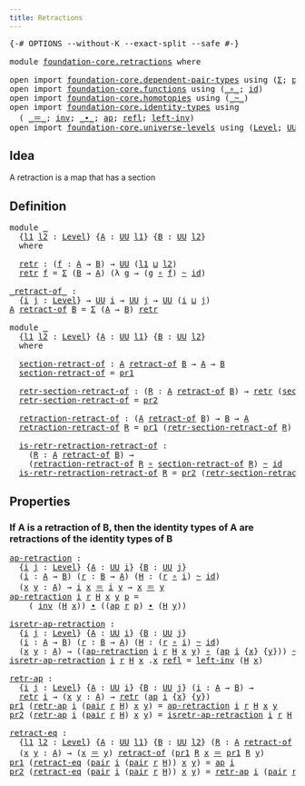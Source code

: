 ```yaml
---
title: Retractions
---
```


<pre class="Agda"><a id="37" class="Symbol">{-#</a> <a id="41" class="Keyword">OPTIONS</a> <a id="49" class="Pragma">--without-K</a> <a id="61" class="Pragma">--exact-split</a> <a id="75" class="Pragma">--safe</a> <a id="82" class="Symbol">#-}</a>

<a id="87" class="Keyword">module</a> <a id="94" href="foundation-core.retractions.html" class="Module">foundation-core.retractions</a> <a id="122" class="Keyword">where</a>

<a id="129" class="Keyword">open</a> <a id="134" class="Keyword">import</a> <a id="141" href="foundation-core.dependent-pair-types.html" class="Module">foundation-core.dependent-pair-types</a> <a id="178" class="Keyword">using</a> <a id="184" class="Symbol">(</a><a id="185" href="foundation-core.dependent-pair-types.html#515" class="Record">Σ</a><a id="186" class="Symbol">;</a> <a id="188" href="foundation-core.dependent-pair-types.html#588" class="InductiveConstructor">pair</a><a id="192" class="Symbol">;</a> <a id="194" href="foundation-core.dependent-pair-types.html#605" class="Field">pr1</a><a id="197" class="Symbol">;</a> <a id="199" href="foundation-core.dependent-pair-types.html#617" class="Field">pr2</a><a id="202" class="Symbol">)</a>
<a id="204" class="Keyword">open</a> <a id="209" class="Keyword">import</a> <a id="216" href="foundation-core.functions.html" class="Module">foundation-core.functions</a> <a id="242" class="Keyword">using</a> <a id="248" class="Symbol">(</a><a id="249" href="foundation-core.functions.html#420" class="Function Operator">_∘_</a><a id="252" class="Symbol">;</a> <a id="254" href="foundation-core.functions.html#322" class="Function">id</a><a id="256" class="Symbol">)</a>
<a id="258" class="Keyword">open</a> <a id="263" class="Keyword">import</a> <a id="270" href="foundation-core.homotopies.html" class="Module">foundation-core.homotopies</a> <a id="297" class="Keyword">using</a> <a id="303" class="Symbol">(</a><a id="304" href="foundation-core.homotopies.html#1249" class="Function Operator">_~_</a><a id="307" class="Symbol">)</a>
<a id="309" class="Keyword">open</a> <a id="314" class="Keyword">import</a> <a id="321" href="foundation-core.identity-types.html" class="Module">foundation-core.identity-types</a> <a id="352" class="Keyword">using</a>
  <a id="360" class="Symbol">(</a> <a id="362" href="foundation-core.identity-types.html#1865" class="Function Operator">_＝_</a><a id="365" class="Symbol">;</a> <a id="367" href="foundation-core.identity-types.html#2729" class="Function">inv</a><a id="370" class="Symbol">;</a> <a id="372" href="foundation-core.identity-types.html#2425" class="Function Operator">_∙_</a><a id="375" class="Symbol">;</a> <a id="377" href="foundation-core.identity-types.html#4003" class="Function">ap</a><a id="379" class="Symbol">;</a> <a id="381" href="foundation-core.identity-types.html#1820" class="InductiveConstructor">refl</a><a id="385" class="Symbol">;</a> <a id="387" href="foundation-core.identity-types.html#3162" class="Function">left-inv</a><a id="395" class="Symbol">)</a>
<a id="397" class="Keyword">open</a> <a id="402" class="Keyword">import</a> <a id="409" href="foundation-core.universe-levels.html" class="Module">foundation-core.universe-levels</a> <a id="441" class="Keyword">using</a> <a id="447" class="Symbol">(</a><a id="448" href="Agda.Primitive.html#597" class="Postulate">Level</a><a id="453" class="Symbol">;</a> <a id="455" href="foundation-core.universe-levels.html#235" class="Primitive">UU</a><a id="457" class="Symbol">;</a> <a id="459" href="Agda.Primitive.html#810" class="Primitive Operator">_⊔_</a><a id="462" class="Symbol">)</a>
</pre>
## Idea

A retraction is a map that has a section

## Definition

<pre class="Agda"><a id="543" class="Keyword">module</a> <a id="550" href="foundation-core.retractions.html#550" class="Module">_</a>
  <a id="554" class="Symbol">{</a><a id="555" href="foundation-core.retractions.html#555" class="Bound">l1</a> <a id="558" href="foundation-core.retractions.html#558" class="Bound">l2</a> <a id="561" class="Symbol">:</a> <a id="563" href="Agda.Primitive.html#597" class="Postulate">Level</a><a id="568" class="Symbol">}</a> <a id="570" class="Symbol">{</a><a id="571" href="foundation-core.retractions.html#571" class="Bound">A</a> <a id="573" class="Symbol">:</a> <a id="575" href="foundation-core.universe-levels.html#235" class="Primitive">UU</a> <a id="578" href="foundation-core.retractions.html#555" class="Bound">l1</a><a id="580" class="Symbol">}</a> <a id="582" class="Symbol">{</a><a id="583" href="foundation-core.retractions.html#583" class="Bound">B</a> <a id="585" class="Symbol">:</a> <a id="587" href="foundation-core.universe-levels.html#235" class="Primitive">UU</a> <a id="590" href="foundation-core.retractions.html#558" class="Bound">l2</a><a id="592" class="Symbol">}</a>
  <a id="596" class="Keyword">where</a>
  
  <a id="607" href="foundation-core.retractions.html#607" class="Function">retr</a> <a id="612" class="Symbol">:</a> <a id="614" class="Symbol">(</a><a id="615" href="foundation-core.retractions.html#615" class="Bound">f</a> <a id="617" class="Symbol">:</a> <a id="619" href="foundation-core.retractions.html#571" class="Bound">A</a> <a id="621" class="Symbol">→</a> <a id="623" href="foundation-core.retractions.html#583" class="Bound">B</a><a id="624" class="Symbol">)</a> <a id="626" class="Symbol">→</a> <a id="628" href="foundation-core.universe-levels.html#235" class="Primitive">UU</a> <a id="631" class="Symbol">(</a><a id="632" href="foundation-core.retractions.html#555" class="Bound">l1</a> <a id="635" href="Agda.Primitive.html#810" class="Primitive Operator">⊔</a> <a id="637" href="foundation-core.retractions.html#558" class="Bound">l2</a><a id="639" class="Symbol">)</a>
  <a id="643" href="foundation-core.retractions.html#607" class="Function">retr</a> <a id="648" href="foundation-core.retractions.html#648" class="Bound">f</a> <a id="650" class="Symbol">=</a> <a id="652" href="foundation-core.dependent-pair-types.html#515" class="Record">Σ</a> <a id="654" class="Symbol">(</a><a id="655" href="foundation-core.retractions.html#583" class="Bound">B</a> <a id="657" class="Symbol">→</a> <a id="659" href="foundation-core.retractions.html#571" class="Bound">A</a><a id="660" class="Symbol">)</a> <a id="662" class="Symbol">(λ</a> <a id="665" href="foundation-core.retractions.html#665" class="Bound">g</a> <a id="667" class="Symbol">→</a> <a id="669" class="Symbol">(</a><a id="670" href="foundation-core.retractions.html#665" class="Bound">g</a> <a id="672" href="foundation-core.functions.html#420" class="Function Operator">∘</a> <a id="674" href="foundation-core.retractions.html#648" class="Bound">f</a><a id="675" class="Symbol">)</a> <a id="677" href="foundation-core.homotopies.html#1249" class="Function Operator">~</a> <a id="679" href="foundation-core.functions.html#322" class="Function">id</a><a id="681" class="Symbol">)</a>

<a id="_retract-of_"></a><a id="684" href="foundation-core.retractions.html#684" class="Function Operator">_retract-of_</a> <a id="697" class="Symbol">:</a>
  <a id="701" class="Symbol">{</a><a id="702" href="foundation-core.retractions.html#702" class="Bound">i</a> <a id="704" href="foundation-core.retractions.html#704" class="Bound">j</a> <a id="706" class="Symbol">:</a> <a id="708" href="Agda.Primitive.html#597" class="Postulate">Level</a><a id="713" class="Symbol">}</a> <a id="715" class="Symbol">→</a> <a id="717" href="foundation-core.universe-levels.html#235" class="Primitive">UU</a> <a id="720" href="foundation-core.retractions.html#702" class="Bound">i</a> <a id="722" class="Symbol">→</a> <a id="724" href="foundation-core.universe-levels.html#235" class="Primitive">UU</a> <a id="727" href="foundation-core.retractions.html#704" class="Bound">j</a> <a id="729" class="Symbol">→</a> <a id="731" href="foundation-core.universe-levels.html#235" class="Primitive">UU</a> <a id="734" class="Symbol">(</a><a id="735" href="foundation-core.retractions.html#702" class="Bound">i</a> <a id="737" href="Agda.Primitive.html#810" class="Primitive Operator">⊔</a> <a id="739" href="foundation-core.retractions.html#704" class="Bound">j</a><a id="740" class="Symbol">)</a>
<a id="742" href="foundation-core.retractions.html#742" class="Bound">A</a> <a id="744" href="foundation-core.retractions.html#684" class="Function Operator">retract-of</a> <a id="755" href="foundation-core.retractions.html#755" class="Bound">B</a> <a id="757" class="Symbol">=</a> <a id="759" href="foundation-core.dependent-pair-types.html#515" class="Record">Σ</a> <a id="761" class="Symbol">(</a><a id="762" href="foundation-core.retractions.html#742" class="Bound">A</a> <a id="764" class="Symbol">→</a> <a id="766" href="foundation-core.retractions.html#755" class="Bound">B</a><a id="767" class="Symbol">)</a> <a id="769" href="foundation-core.retractions.html#607" class="Function">retr</a>

<a id="775" class="Keyword">module</a> <a id="782" href="foundation-core.retractions.html#782" class="Module">_</a>
  <a id="786" class="Symbol">{</a><a id="787" href="foundation-core.retractions.html#787" class="Bound">l1</a> <a id="790" href="foundation-core.retractions.html#790" class="Bound">l2</a> <a id="793" class="Symbol">:</a> <a id="795" href="Agda.Primitive.html#597" class="Postulate">Level</a><a id="800" class="Symbol">}</a> <a id="802" class="Symbol">{</a><a id="803" href="foundation-core.retractions.html#803" class="Bound">A</a> <a id="805" class="Symbol">:</a> <a id="807" href="foundation-core.universe-levels.html#235" class="Primitive">UU</a> <a id="810" href="foundation-core.retractions.html#787" class="Bound">l1</a><a id="812" class="Symbol">}</a> <a id="814" class="Symbol">{</a><a id="815" href="foundation-core.retractions.html#815" class="Bound">B</a> <a id="817" class="Symbol">:</a> <a id="819" href="foundation-core.universe-levels.html#235" class="Primitive">UU</a> <a id="822" href="foundation-core.retractions.html#790" class="Bound">l2</a><a id="824" class="Symbol">}</a>
  <a id="828" class="Keyword">where</a>
  
  <a id="839" href="foundation-core.retractions.html#839" class="Function">section-retract-of</a> <a id="858" class="Symbol">:</a> <a id="860" href="foundation-core.retractions.html#803" class="Bound">A</a> <a id="862" href="foundation-core.retractions.html#684" class="Function Operator">retract-of</a> <a id="873" href="foundation-core.retractions.html#815" class="Bound">B</a> <a id="875" class="Symbol">→</a> <a id="877" href="foundation-core.retractions.html#803" class="Bound">A</a> <a id="879" class="Symbol">→</a> <a id="881" href="foundation-core.retractions.html#815" class="Bound">B</a>
  <a id="885" href="foundation-core.retractions.html#839" class="Function">section-retract-of</a> <a id="904" class="Symbol">=</a> <a id="906" href="foundation-core.dependent-pair-types.html#605" class="Field">pr1</a>

  <a id="913" href="foundation-core.retractions.html#913" class="Function">retr-section-retract-of</a> <a id="937" class="Symbol">:</a> <a id="939" class="Symbol">(</a><a id="940" href="foundation-core.retractions.html#940" class="Bound">R</a> <a id="942" class="Symbol">:</a> <a id="944" href="foundation-core.retractions.html#803" class="Bound">A</a> <a id="946" href="foundation-core.retractions.html#684" class="Function Operator">retract-of</a> <a id="957" href="foundation-core.retractions.html#815" class="Bound">B</a><a id="958" class="Symbol">)</a> <a id="960" class="Symbol">→</a> <a id="962" href="foundation-core.retractions.html#607" class="Function">retr</a> <a id="967" class="Symbol">(</a><a id="968" href="foundation-core.retractions.html#839" class="Function">section-retract-of</a> <a id="987" href="foundation-core.retractions.html#940" class="Bound">R</a><a id="988" class="Symbol">)</a>
  <a id="992" href="foundation-core.retractions.html#913" class="Function">retr-section-retract-of</a> <a id="1016" class="Symbol">=</a> <a id="1018" href="foundation-core.dependent-pair-types.html#617" class="Field">pr2</a>

  <a id="1025" href="foundation-core.retractions.html#1025" class="Function">retraction-retract-of</a> <a id="1047" class="Symbol">:</a> <a id="1049" class="Symbol">(</a><a id="1050" href="foundation-core.retractions.html#803" class="Bound">A</a> <a id="1052" href="foundation-core.retractions.html#684" class="Function Operator">retract-of</a> <a id="1063" href="foundation-core.retractions.html#815" class="Bound">B</a><a id="1064" class="Symbol">)</a> <a id="1066" class="Symbol">→</a> <a id="1068" href="foundation-core.retractions.html#815" class="Bound">B</a> <a id="1070" class="Symbol">→</a> <a id="1072" href="foundation-core.retractions.html#803" class="Bound">A</a>
  <a id="1076" href="foundation-core.retractions.html#1025" class="Function">retraction-retract-of</a> <a id="1098" href="foundation-core.retractions.html#1098" class="Bound">R</a> <a id="1100" class="Symbol">=</a> <a id="1102" href="foundation-core.dependent-pair-types.html#605" class="Field">pr1</a> <a id="1106" class="Symbol">(</a><a id="1107" href="foundation-core.retractions.html#913" class="Function">retr-section-retract-of</a> <a id="1131" href="foundation-core.retractions.html#1098" class="Bound">R</a><a id="1132" class="Symbol">)</a>

  <a id="1137" href="foundation-core.retractions.html#1137" class="Function">is-retr-retraction-retract-of</a> <a id="1167" class="Symbol">:</a>
    <a id="1173" class="Symbol">(</a><a id="1174" href="foundation-core.retractions.html#1174" class="Bound">R</a> <a id="1176" class="Symbol">:</a> <a id="1178" href="foundation-core.retractions.html#803" class="Bound">A</a> <a id="1180" href="foundation-core.retractions.html#684" class="Function Operator">retract-of</a> <a id="1191" href="foundation-core.retractions.html#815" class="Bound">B</a><a id="1192" class="Symbol">)</a> <a id="1194" class="Symbol">→</a>
    <a id="1200" class="Symbol">(</a><a id="1201" href="foundation-core.retractions.html#1025" class="Function">retraction-retract-of</a> <a id="1223" href="foundation-core.retractions.html#1174" class="Bound">R</a> <a id="1225" href="foundation-core.functions.html#420" class="Function Operator">∘</a> <a id="1227" href="foundation-core.retractions.html#839" class="Function">section-retract-of</a> <a id="1246" href="foundation-core.retractions.html#1174" class="Bound">R</a><a id="1247" class="Symbol">)</a> <a id="1249" href="foundation-core.homotopies.html#1249" class="Function Operator">~</a> <a id="1251" href="foundation-core.functions.html#322" class="Function">id</a>
  <a id="1256" href="foundation-core.retractions.html#1137" class="Function">is-retr-retraction-retract-of</a> <a id="1286" href="foundation-core.retractions.html#1286" class="Bound">R</a> <a id="1288" class="Symbol">=</a> <a id="1290" href="foundation-core.dependent-pair-types.html#617" class="Field">pr2</a> <a id="1294" class="Symbol">(</a><a id="1295" href="foundation-core.retractions.html#913" class="Function">retr-section-retract-of</a> <a id="1319" href="foundation-core.retractions.html#1286" class="Bound">R</a><a id="1320" class="Symbol">)</a>
</pre>
## Properties

### If A is a retraction of B, then the identity types of A are retractions of the identity types of B

<pre class="Agda"><a id="ap-retraction"></a><a id="1454" href="foundation-core.retractions.html#1454" class="Function">ap-retraction</a> <a id="1468" class="Symbol">:</a>
  <a id="1472" class="Symbol">{</a><a id="1473" href="foundation-core.retractions.html#1473" class="Bound">i</a> <a id="1475" href="foundation-core.retractions.html#1475" class="Bound">j</a> <a id="1477" class="Symbol">:</a> <a id="1479" href="Agda.Primitive.html#597" class="Postulate">Level</a><a id="1484" class="Symbol">}</a> <a id="1486" class="Symbol">{</a><a id="1487" href="foundation-core.retractions.html#1487" class="Bound">A</a> <a id="1489" class="Symbol">:</a> <a id="1491" href="foundation-core.universe-levels.html#235" class="Primitive">UU</a> <a id="1494" href="foundation-core.retractions.html#1473" class="Bound">i</a><a id="1495" class="Symbol">}</a> <a id="1497" class="Symbol">{</a><a id="1498" href="foundation-core.retractions.html#1498" class="Bound">B</a> <a id="1500" class="Symbol">:</a> <a id="1502" href="foundation-core.universe-levels.html#235" class="Primitive">UU</a> <a id="1505" href="foundation-core.retractions.html#1475" class="Bound">j</a><a id="1506" class="Symbol">}</a>
  <a id="1510" class="Symbol">(</a><a id="1511" href="foundation-core.retractions.html#1511" class="Bound">i</a> <a id="1513" class="Symbol">:</a> <a id="1515" href="foundation-core.retractions.html#1487" class="Bound">A</a> <a id="1517" class="Symbol">→</a> <a id="1519" href="foundation-core.retractions.html#1498" class="Bound">B</a><a id="1520" class="Symbol">)</a> <a id="1522" class="Symbol">(</a><a id="1523" href="foundation-core.retractions.html#1523" class="Bound">r</a> <a id="1525" class="Symbol">:</a> <a id="1527" href="foundation-core.retractions.html#1498" class="Bound">B</a> <a id="1529" class="Symbol">→</a> <a id="1531" href="foundation-core.retractions.html#1487" class="Bound">A</a><a id="1532" class="Symbol">)</a> <a id="1534" class="Symbol">(</a><a id="1535" href="foundation-core.retractions.html#1535" class="Bound">H</a> <a id="1537" class="Symbol">:</a> <a id="1539" class="Symbol">(</a><a id="1540" href="foundation-core.retractions.html#1523" class="Bound">r</a> <a id="1542" href="foundation-core.functions.html#420" class="Function Operator">∘</a> <a id="1544" href="foundation-core.retractions.html#1511" class="Bound">i</a><a id="1545" class="Symbol">)</a> <a id="1547" href="foundation-core.homotopies.html#1249" class="Function Operator">~</a> <a id="1549" href="foundation-core.functions.html#322" class="Function">id</a><a id="1551" class="Symbol">)</a>
  <a id="1555" class="Symbol">(</a><a id="1556" href="foundation-core.retractions.html#1556" class="Bound">x</a> <a id="1558" href="foundation-core.retractions.html#1558" class="Bound">y</a> <a id="1560" class="Symbol">:</a> <a id="1562" href="foundation-core.retractions.html#1487" class="Bound">A</a><a id="1563" class="Symbol">)</a> <a id="1565" class="Symbol">→</a> <a id="1567" href="foundation-core.retractions.html#1511" class="Bound">i</a> <a id="1569" href="foundation-core.retractions.html#1556" class="Bound">x</a> <a id="1571" href="foundation-core.identity-types.html#1865" class="Function Operator">＝</a> <a id="1573" href="foundation-core.retractions.html#1511" class="Bound">i</a> <a id="1575" href="foundation-core.retractions.html#1558" class="Bound">y</a> <a id="1577" class="Symbol">→</a> <a id="1579" href="foundation-core.retractions.html#1556" class="Bound">x</a> <a id="1581" href="foundation-core.identity-types.html#1865" class="Function Operator">＝</a> <a id="1583" href="foundation-core.retractions.html#1558" class="Bound">y</a>
<a id="1585" href="foundation-core.retractions.html#1454" class="Function">ap-retraction</a> <a id="1599" href="foundation-core.retractions.html#1599" class="Bound">i</a> <a id="1601" href="foundation-core.retractions.html#1601" class="Bound">r</a> <a id="1603" href="foundation-core.retractions.html#1603" class="Bound">H</a> <a id="1605" href="foundation-core.retractions.html#1605" class="Bound">x</a> <a id="1607" href="foundation-core.retractions.html#1607" class="Bound">y</a> <a id="1609" href="foundation-core.retractions.html#1609" class="Bound">p</a> <a id="1611" class="Symbol">=</a>
    <a id="1617" class="Symbol">(</a> <a id="1619" href="foundation-core.identity-types.html#2729" class="Function">inv</a> <a id="1623" class="Symbol">(</a><a id="1624" href="foundation-core.retractions.html#1603" class="Bound">H</a> <a id="1626" href="foundation-core.retractions.html#1605" class="Bound">x</a><a id="1627" class="Symbol">))</a> <a id="1630" href="foundation-core.identity-types.html#2425" class="Function Operator">∙</a> <a id="1632" class="Symbol">((</a><a id="1634" href="foundation-core.identity-types.html#4003" class="Function">ap</a> <a id="1637" href="foundation-core.retractions.html#1601" class="Bound">r</a> <a id="1639" href="foundation-core.retractions.html#1609" class="Bound">p</a><a id="1640" class="Symbol">)</a> <a id="1642" href="foundation-core.identity-types.html#2425" class="Function Operator">∙</a> <a id="1644" class="Symbol">(</a><a id="1645" href="foundation-core.retractions.html#1603" class="Bound">H</a> <a id="1647" href="foundation-core.retractions.html#1607" class="Bound">y</a><a id="1648" class="Symbol">))</a>

<a id="isretr-ap-retraction"></a><a id="1652" href="foundation-core.retractions.html#1652" class="Function">isretr-ap-retraction</a> <a id="1673" class="Symbol">:</a>
  <a id="1677" class="Symbol">{</a><a id="1678" href="foundation-core.retractions.html#1678" class="Bound">i</a> <a id="1680" href="foundation-core.retractions.html#1680" class="Bound">j</a> <a id="1682" class="Symbol">:</a> <a id="1684" href="Agda.Primitive.html#597" class="Postulate">Level</a><a id="1689" class="Symbol">}</a> <a id="1691" class="Symbol">{</a><a id="1692" href="foundation-core.retractions.html#1692" class="Bound">A</a> <a id="1694" class="Symbol">:</a> <a id="1696" href="foundation-core.universe-levels.html#235" class="Primitive">UU</a> <a id="1699" href="foundation-core.retractions.html#1678" class="Bound">i</a><a id="1700" class="Symbol">}</a> <a id="1702" class="Symbol">{</a><a id="1703" href="foundation-core.retractions.html#1703" class="Bound">B</a> <a id="1705" class="Symbol">:</a> <a id="1707" href="foundation-core.universe-levels.html#235" class="Primitive">UU</a> <a id="1710" href="foundation-core.retractions.html#1680" class="Bound">j</a><a id="1711" class="Symbol">}</a>
  <a id="1715" class="Symbol">(</a><a id="1716" href="foundation-core.retractions.html#1716" class="Bound">i</a> <a id="1718" class="Symbol">:</a> <a id="1720" href="foundation-core.retractions.html#1692" class="Bound">A</a> <a id="1722" class="Symbol">→</a> <a id="1724" href="foundation-core.retractions.html#1703" class="Bound">B</a><a id="1725" class="Symbol">)</a> <a id="1727" class="Symbol">(</a><a id="1728" href="foundation-core.retractions.html#1728" class="Bound">r</a> <a id="1730" class="Symbol">:</a> <a id="1732" href="foundation-core.retractions.html#1703" class="Bound">B</a> <a id="1734" class="Symbol">→</a> <a id="1736" href="foundation-core.retractions.html#1692" class="Bound">A</a><a id="1737" class="Symbol">)</a> <a id="1739" class="Symbol">(</a><a id="1740" href="foundation-core.retractions.html#1740" class="Bound">H</a> <a id="1742" class="Symbol">:</a> <a id="1744" class="Symbol">(</a><a id="1745" href="foundation-core.retractions.html#1728" class="Bound">r</a> <a id="1747" href="foundation-core.functions.html#420" class="Function Operator">∘</a> <a id="1749" href="foundation-core.retractions.html#1716" class="Bound">i</a><a id="1750" class="Symbol">)</a> <a id="1752" href="foundation-core.homotopies.html#1249" class="Function Operator">~</a> <a id="1754" href="foundation-core.functions.html#322" class="Function">id</a><a id="1756" class="Symbol">)</a>
  <a id="1760" class="Symbol">(</a><a id="1761" href="foundation-core.retractions.html#1761" class="Bound">x</a> <a id="1763" href="foundation-core.retractions.html#1763" class="Bound">y</a> <a id="1765" class="Symbol">:</a> <a id="1767" href="foundation-core.retractions.html#1692" class="Bound">A</a><a id="1768" class="Symbol">)</a> <a id="1770" class="Symbol">→</a> <a id="1772" class="Symbol">((</a><a id="1774" href="foundation-core.retractions.html#1454" class="Function">ap-retraction</a> <a id="1788" href="foundation-core.retractions.html#1716" class="Bound">i</a> <a id="1790" href="foundation-core.retractions.html#1728" class="Bound">r</a> <a id="1792" href="foundation-core.retractions.html#1740" class="Bound">H</a> <a id="1794" href="foundation-core.retractions.html#1761" class="Bound">x</a> <a id="1796" href="foundation-core.retractions.html#1763" class="Bound">y</a><a id="1797" class="Symbol">)</a> <a id="1799" href="foundation-core.functions.html#420" class="Function Operator">∘</a> <a id="1801" class="Symbol">(</a><a id="1802" href="foundation-core.identity-types.html#4003" class="Function">ap</a> <a id="1805" href="foundation-core.retractions.html#1716" class="Bound">i</a> <a id="1807" class="Symbol">{</a><a id="1808" href="foundation-core.retractions.html#1761" class="Bound">x</a><a id="1809" class="Symbol">}</a> <a id="1811" class="Symbol">{</a><a id="1812" href="foundation-core.retractions.html#1763" class="Bound">y</a><a id="1813" class="Symbol">}))</a> <a id="1817" href="foundation-core.homotopies.html#1249" class="Function Operator">~</a> <a id="1819" href="foundation-core.functions.html#322" class="Function">id</a>
<a id="1822" href="foundation-core.retractions.html#1652" class="Function">isretr-ap-retraction</a> <a id="1843" href="foundation-core.retractions.html#1843" class="Bound">i</a> <a id="1845" href="foundation-core.retractions.html#1845" class="Bound">r</a> <a id="1847" href="foundation-core.retractions.html#1847" class="Bound">H</a> <a id="1849" href="foundation-core.retractions.html#1849" class="Bound">x</a> <a id="1851" class="DottedPattern Symbol">.</a><a id="1852" href="foundation-core.retractions.html#1849" class="DottedPattern Bound">x</a> <a id="1854" href="foundation-core.identity-types.html#1820" class="InductiveConstructor">refl</a> <a id="1859" class="Symbol">=</a> <a id="1861" href="foundation-core.identity-types.html#3162" class="Function">left-inv</a> <a id="1870" class="Symbol">(</a><a id="1871" href="foundation-core.retractions.html#1847" class="Bound">H</a> <a id="1873" href="foundation-core.retractions.html#1849" class="Bound">x</a><a id="1874" class="Symbol">)</a>

<a id="retr-ap"></a><a id="1877" href="foundation-core.retractions.html#1877" class="Function">retr-ap</a> <a id="1885" class="Symbol">:</a>
  <a id="1889" class="Symbol">{</a><a id="1890" href="foundation-core.retractions.html#1890" class="Bound">i</a> <a id="1892" href="foundation-core.retractions.html#1892" class="Bound">j</a> <a id="1894" class="Symbol">:</a> <a id="1896" href="Agda.Primitive.html#597" class="Postulate">Level</a><a id="1901" class="Symbol">}</a> <a id="1903" class="Symbol">{</a><a id="1904" href="foundation-core.retractions.html#1904" class="Bound">A</a> <a id="1906" class="Symbol">:</a> <a id="1908" href="foundation-core.universe-levels.html#235" class="Primitive">UU</a> <a id="1911" href="foundation-core.retractions.html#1890" class="Bound">i</a><a id="1912" class="Symbol">}</a> <a id="1914" class="Symbol">{</a><a id="1915" href="foundation-core.retractions.html#1915" class="Bound">B</a> <a id="1917" class="Symbol">:</a> <a id="1919" href="foundation-core.universe-levels.html#235" class="Primitive">UU</a> <a id="1922" href="foundation-core.retractions.html#1892" class="Bound">j</a><a id="1923" class="Symbol">}</a> <a id="1925" class="Symbol">(</a><a id="1926" href="foundation-core.retractions.html#1926" class="Bound">i</a> <a id="1928" class="Symbol">:</a> <a id="1930" href="foundation-core.retractions.html#1904" class="Bound">A</a> <a id="1932" class="Symbol">→</a> <a id="1934" href="foundation-core.retractions.html#1915" class="Bound">B</a><a id="1935" class="Symbol">)</a> <a id="1937" class="Symbol">→</a>
  <a id="1941" href="foundation-core.retractions.html#607" class="Function">retr</a> <a id="1946" href="foundation-core.retractions.html#1926" class="Bound">i</a> <a id="1948" class="Symbol">→</a> <a id="1950" class="Symbol">(</a><a id="1951" href="foundation-core.retractions.html#1951" class="Bound">x</a> <a id="1953" href="foundation-core.retractions.html#1953" class="Bound">y</a> <a id="1955" class="Symbol">:</a> <a id="1957" href="foundation-core.retractions.html#1904" class="Bound">A</a><a id="1958" class="Symbol">)</a> <a id="1960" class="Symbol">→</a> <a id="1962" href="foundation-core.retractions.html#607" class="Function">retr</a> <a id="1967" class="Symbol">(</a><a id="1968" href="foundation-core.identity-types.html#4003" class="Function">ap</a> <a id="1971" href="foundation-core.retractions.html#1926" class="Bound">i</a> <a id="1973" class="Symbol">{</a><a id="1974" href="foundation-core.retractions.html#1951" class="Bound">x</a><a id="1975" class="Symbol">}</a> <a id="1977" class="Symbol">{</a><a id="1978" href="foundation-core.retractions.html#1953" class="Bound">y</a><a id="1979" class="Symbol">})</a>
<a id="1982" href="foundation-core.dependent-pair-types.html#605" class="Field">pr1</a> <a id="1986" class="Symbol">(</a><a id="1987" href="foundation-core.retractions.html#1877" class="Function">retr-ap</a> <a id="1995" href="foundation-core.retractions.html#1995" class="Bound">i</a> <a id="1997" class="Symbol">(</a><a id="1998" href="foundation-core.dependent-pair-types.html#588" class="InductiveConstructor">pair</a> <a id="2003" href="foundation-core.retractions.html#2003" class="Bound">r</a> <a id="2005" href="foundation-core.retractions.html#2005" class="Bound">H</a><a id="2006" class="Symbol">)</a> <a id="2008" href="foundation-core.retractions.html#2008" class="Bound">x</a> <a id="2010" href="foundation-core.retractions.html#2010" class="Bound">y</a><a id="2011" class="Symbol">)</a> <a id="2013" class="Symbol">=</a> <a id="2015" href="foundation-core.retractions.html#1454" class="Function">ap-retraction</a> <a id="2029" href="foundation-core.retractions.html#1995" class="Bound">i</a> <a id="2031" href="foundation-core.retractions.html#2003" class="Bound">r</a> <a id="2033" href="foundation-core.retractions.html#2005" class="Bound">H</a> <a id="2035" href="foundation-core.retractions.html#2008" class="Bound">x</a> <a id="2037" href="foundation-core.retractions.html#2010" class="Bound">y</a>
<a id="2039" href="foundation-core.dependent-pair-types.html#617" class="Field">pr2</a> <a id="2043" class="Symbol">(</a><a id="2044" href="foundation-core.retractions.html#1877" class="Function">retr-ap</a> <a id="2052" href="foundation-core.retractions.html#2052" class="Bound">i</a> <a id="2054" class="Symbol">(</a><a id="2055" href="foundation-core.dependent-pair-types.html#588" class="InductiveConstructor">pair</a> <a id="2060" href="foundation-core.retractions.html#2060" class="Bound">r</a> <a id="2062" href="foundation-core.retractions.html#2062" class="Bound">H</a><a id="2063" class="Symbol">)</a> <a id="2065" href="foundation-core.retractions.html#2065" class="Bound">x</a> <a id="2067" href="foundation-core.retractions.html#2067" class="Bound">y</a><a id="2068" class="Symbol">)</a> <a id="2070" class="Symbol">=</a> <a id="2072" href="foundation-core.retractions.html#1652" class="Function">isretr-ap-retraction</a> <a id="2093" href="foundation-core.retractions.html#2052" class="Bound">i</a> <a id="2095" href="foundation-core.retractions.html#2060" class="Bound">r</a> <a id="2097" href="foundation-core.retractions.html#2062" class="Bound">H</a> <a id="2099" href="foundation-core.retractions.html#2065" class="Bound">x</a> <a id="2101" href="foundation-core.retractions.html#2067" class="Bound">y</a>

<a id="retract-eq"></a><a id="2104" href="foundation-core.retractions.html#2104" class="Function">retract-eq</a> <a id="2115" class="Symbol">:</a>
  <a id="2119" class="Symbol">{</a><a id="2120" href="foundation-core.retractions.html#2120" class="Bound">l1</a> <a id="2123" href="foundation-core.retractions.html#2123" class="Bound">l2</a> <a id="2126" class="Symbol">:</a> <a id="2128" href="Agda.Primitive.html#597" class="Postulate">Level</a><a id="2133" class="Symbol">}</a> <a id="2135" class="Symbol">{</a><a id="2136" href="foundation-core.retractions.html#2136" class="Bound">A</a> <a id="2138" class="Symbol">:</a> <a id="2140" href="foundation-core.universe-levels.html#235" class="Primitive">UU</a> <a id="2143" href="foundation-core.retractions.html#2120" class="Bound">l1</a><a id="2145" class="Symbol">}</a> <a id="2147" class="Symbol">{</a><a id="2148" href="foundation-core.retractions.html#2148" class="Bound">B</a> <a id="2150" class="Symbol">:</a> <a id="2152" href="foundation-core.universe-levels.html#235" class="Primitive">UU</a> <a id="2155" href="foundation-core.retractions.html#2123" class="Bound">l2</a><a id="2157" class="Symbol">}</a> <a id="2159" class="Symbol">(</a><a id="2160" href="foundation-core.retractions.html#2160" class="Bound">R</a> <a id="2162" class="Symbol">:</a> <a id="2164" href="foundation-core.retractions.html#2136" class="Bound">A</a> <a id="2166" href="foundation-core.retractions.html#684" class="Function Operator">retract-of</a> <a id="2177" href="foundation-core.retractions.html#2148" class="Bound">B</a><a id="2178" class="Symbol">)</a> <a id="2180" class="Symbol">→</a>
  <a id="2184" class="Symbol">(</a><a id="2185" href="foundation-core.retractions.html#2185" class="Bound">x</a> <a id="2187" href="foundation-core.retractions.html#2187" class="Bound">y</a> <a id="2189" class="Symbol">:</a> <a id="2191" href="foundation-core.retractions.html#2136" class="Bound">A</a><a id="2192" class="Symbol">)</a> <a id="2194" class="Symbol">→</a> <a id="2196" class="Symbol">(</a><a id="2197" href="foundation-core.retractions.html#2185" class="Bound">x</a> <a id="2199" href="foundation-core.identity-types.html#1865" class="Function Operator">＝</a> <a id="2201" href="foundation-core.retractions.html#2187" class="Bound">y</a><a id="2202" class="Symbol">)</a> <a id="2204" href="foundation-core.retractions.html#684" class="Function Operator">retract-of</a> <a id="2215" class="Symbol">(</a><a id="2216" href="foundation-core.dependent-pair-types.html#605" class="Field">pr1</a> <a id="2220" href="foundation-core.retractions.html#2160" class="Bound">R</a> <a id="2222" href="foundation-core.retractions.html#2185" class="Bound">x</a> <a id="2224" href="foundation-core.identity-types.html#1865" class="Function Operator">＝</a> <a id="2226" href="foundation-core.dependent-pair-types.html#605" class="Field">pr1</a> <a id="2230" href="foundation-core.retractions.html#2160" class="Bound">R</a> <a id="2232" href="foundation-core.retractions.html#2187" class="Bound">y</a><a id="2233" class="Symbol">)</a>
<a id="2235" href="foundation-core.dependent-pair-types.html#605" class="Field">pr1</a> <a id="2239" class="Symbol">(</a><a id="2240" href="foundation-core.retractions.html#2104" class="Function">retract-eq</a> <a id="2251" class="Symbol">(</a><a id="2252" href="foundation-core.dependent-pair-types.html#588" class="InductiveConstructor">pair</a> <a id="2257" href="foundation-core.retractions.html#2257" class="Bound">i</a> <a id="2259" class="Symbol">(</a><a id="2260" href="foundation-core.dependent-pair-types.html#588" class="InductiveConstructor">pair</a> <a id="2265" href="foundation-core.retractions.html#2265" class="Bound">r</a> <a id="2267" href="foundation-core.retractions.html#2267" class="Bound">H</a><a id="2268" class="Symbol">))</a> <a id="2271" href="foundation-core.retractions.html#2271" class="Bound">x</a> <a id="2273" href="foundation-core.retractions.html#2273" class="Bound">y</a><a id="2274" class="Symbol">)</a> <a id="2276" class="Symbol">=</a> <a id="2278" href="foundation-core.identity-types.html#4003" class="Function">ap</a> <a id="2281" href="foundation-core.retractions.html#2257" class="Bound">i</a>
<a id="2283" href="foundation-core.dependent-pair-types.html#617" class="Field">pr2</a> <a id="2287" class="Symbol">(</a><a id="2288" href="foundation-core.retractions.html#2104" class="Function">retract-eq</a> <a id="2299" class="Symbol">(</a><a id="2300" href="foundation-core.dependent-pair-types.html#588" class="InductiveConstructor">pair</a> <a id="2305" href="foundation-core.retractions.html#2305" class="Bound">i</a> <a id="2307" class="Symbol">(</a><a id="2308" href="foundation-core.dependent-pair-types.html#588" class="InductiveConstructor">pair</a> <a id="2313" href="foundation-core.retractions.html#2313" class="Bound">r</a> <a id="2315" href="foundation-core.retractions.html#2315" class="Bound">H</a><a id="2316" class="Symbol">))</a> <a id="2319" href="foundation-core.retractions.html#2319" class="Bound">x</a> <a id="2321" href="foundation-core.retractions.html#2321" class="Bound">y</a><a id="2322" class="Symbol">)</a> <a id="2324" class="Symbol">=</a> <a id="2326" href="foundation-core.retractions.html#1877" class="Function">retr-ap</a> <a id="2334" href="foundation-core.retractions.html#2305" class="Bound">i</a> <a id="2336" class="Symbol">(</a><a id="2337" href="foundation-core.dependent-pair-types.html#588" class="InductiveConstructor">pair</a> <a id="2342" href="foundation-core.retractions.html#2313" class="Bound">r</a> <a id="2344" href="foundation-core.retractions.html#2315" class="Bound">H</a><a id="2345" class="Symbol">)</a> <a id="2347" href="foundation-core.retractions.html#2319" class="Bound">x</a> <a id="2349" href="foundation-core.retractions.html#2321" class="Bound">y</a>
</pre>